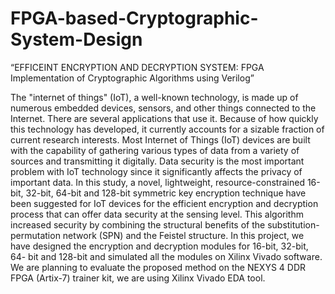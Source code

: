 # FPGA-based-Cryptographic-System-Design
“EFFICEINT ENCRYPTION AND DECRYPTION SYSTEM: FPGA Implementation of Cryptographic Algorithms using Verilog”

The "internet of things" (IoT), a well-known technology, is made up of numerous
embedded devices, sensors, and other things connected to the Internet. There are several
applications that use it. Because of how quickly this technology has developed, it
currently accounts for a sizable fraction of current research interests. Most Internet of
Things (IoT) devices are built with the capability of gathering various types of data
from a variety of sources and transmitting it digitally. Data security is the most
important problem with IoT technology since it significantly affects the privacy of
important data. In this study, a novel, lightweight, resource-constrained 16-bit, 32-bit,
64-bit and 128-bit symmetric key encryption technique have been suggested for IoT
devices for the efficient encryption and decryption process that can offer data security
at the sensing level. This algorithm increased security by combining the structural
benefits of the substitution-permutation network (SPN) and the Feistel structure. In this
project, we have designed the encryption and decryption modules for 16-bit, 32-bit, 64-
bit and 128-bit and simulated all the modules on Xilinx Vivado software. We are
planning to evaluate the proposed method on the NEXYS 4 DDR FPGA (Artix-7)
trainer kit, we are using Xilinx Vivado EDA tool.
